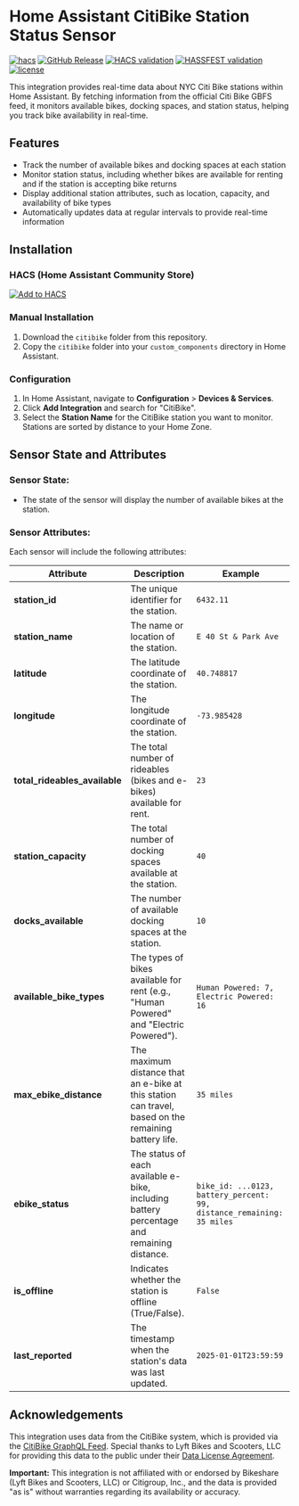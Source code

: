 # Home Assistant CitiBike Station Status Sensor
[![hacs][hacs-badge]][hacs]
[![GitHub Release][release-badge]][release-url]
[![HACS validation][hacs-validation-badge]][hacs-validation-url]
[![HASSFEST validation][hassfest-validation-badge]][hassfest-validation-url]
[![license][license-badge]][license-url]


This integration provides real-time data about NYC Citi Bike stations within Home Assistant. By fetching information from the official Citi Bike GBFS feed, it monitors available bikes, docking spaces, and station status, helping you track bike availability in real-time.

## Features
- Track the number of available bikes and docking spaces at each station
- Monitor station status, including whether bikes are available for renting and if the station is accepting bike returns
- Display additional station attributes, such as location, capacity, and availability of bike types
- Automatically updates data at regular intervals to provide real-time information

## Installation
### HACS (Home Assistant Community Store)
[![Add to HACS](https://my.home-assistant.io/badges/hacs_repository.svg)](https://my.home-assistant.io/redirect/hacs_repository/?owner=ruchoff&repository=homeassistant-citibike)

### Manual Installation

1. Download the `citibike` folder from this repository.
2. Copy the `citibike` folder into your `custom_components` directory in Home Assistant.


### Configuration

1. In Home Assistant, navigate to **Configuration** > **Devices & Services**.
2. Click **Add Integration** and search for "CitiBike".
3. Select the **Station Name** for the CitiBike station you want to monitor. Stations are sorted by distance to your Home Zone.



## Sensor State and Attributes

### Sensor State:
- The state of the sensor will display the number of available bikes at the station.

### Sensor Attributes:
Each sensor will include the following attributes:

| **Attribute**              | **Description**                                                                                           | **Example**            |
|----------------------------|-----------------------------------------------------------------------------------------------------------|------------------------|
| **station_id**              | The unique identifier for the station.                                                                     | `6432.11`              |
| **station_name**            | The name or location of the station.                                                                       | `E 40 St & Park Ave`   |
| **latitude**                | The latitude coordinate of the station.                                                                   | `40.748817`            |
| **longitude**               | The longitude coordinate of the station.                                                                  | `-73.985428`           |
| **total_rideables_available** | The total number of rideables (bikes and e-bikes) available for rent.                                     | `23`                   |
| **station_capacity**        | The total number of docking spaces available at the station.                                               | `40`                   |
| **docks_available**         | The number of available docking spaces at the station.                                                   | `10`                   |
| **available_bike_types**    | The types of bikes available for rent (e.g., "Human Powered" and "Electric Powered").                     | `Human Powered: 7, Electric Powered: 16` |
| **max_ebike_distance**      | The maximum distance that an e-bike at this station can travel, based on the remaining battery life.                       | `35 miles`             |
| **ebike_status**            | The status of each available e-bike, including battery percentage and remaining distance.                 | `bike_id: ...0123, battery_percent: 99, distance_remaining: 35 miles` |
| **is_offline**              | Indicates whether the station is offline (True/False).                                                     | `False`                |
| **last_reported**           | The timestamp when the station's data was last updated.                                                   | `2025-01-01T23:59:59` |


## Acknowledgements

This integration uses data from the CitiBike system, which is provided via the [CitiBike GraphQL Feed][citibike-gql]. Special thanks to Lyft Bikes and Scooters, LLC for providing this data to the public under their [Data License Agreement][citibike-data-license].

**Important:** This integration is not affiliated with or endorsed by Bikeshare (Lyft Bikes and Scooters, LLC) or Citigroup, Inc., and the data is provided "as is" without warranties regarding its availability or accuracy.


<!-- Badges -->
[hacs-badge]: https://img.shields.io/badge/HACS-Default-41BDF5.svg
[hacs-validation-badge]: https://img.shields.io/github/actions/workflow/status/ruchoff/homeassistant-citibike/validate.yml?label=HACS%20Validation
[hassfest-validation-badge]: https://img.shields.io/github/actions/workflow/status/ruchoff/homeassistant-citibike/hassfest.yml?label=Hassfest%20Validation
[license-badge]: https://img.shields.io/github/license/ruchoff/homeassistant-citibike
[release-badge]: https://img.shields.io/github/v/release/ruchoff/homeassistant-citibike

<!-- URLs -->
[citibike-data-license]: https://ride.citibikenyc.com/data-sharing-policy
[citibike-explore]: https://citibikenyc.com/explore
[citibike-gql]: https://account.citibikenyc.com/bikesharefe-gql
[hacs]: https://hacs.xyz
[hacs-validation-url]: https://github.com/ruchoff/homeassistant-citibike/actions/workflows/validate.yml
[hassfest-validation-url]: https://github.com/ruchoff/homeassistant-citibike/actions/workflows/hassfest.yml
[home-assistant]: https://www.home-assistant.io/
[license-url]: https://github.com/ruchoff/homeassistant-citibike/blob/main/LICENSE

[release-url]: https://github.com/ruchoff/homeassistant-citibike/releases
